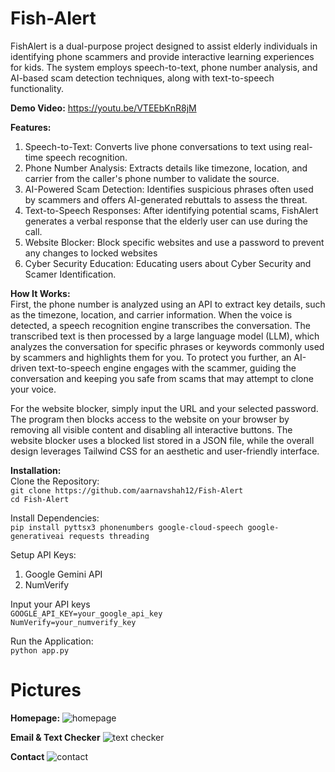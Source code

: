 # Fish-Alert  

FishAlert is a dual-purpose project designed to assist elderly individuals in identifying phone scammers and provide interactive learning experiences for kids. The system employs speech-to-text, phone number analysis, and AI-based scam detection techniques, along with text-to-speech functionality. 

**Demo Video:**
https://youtu.be/VTEEbKnR8jM

**Features:**  
1. Speech-to-Text: Converts live phone conversations to text using real-time speech recognition.
2. Phone Number Analysis: Extracts details like timezone, location, and carrier from the caller's phone number to validate the source.
3. AI-Powered Scam Detection: Identifies suspicious phrases often used by scammers and offers AI-generated rebuttals to assess the threat.
4. Text-to-Speech Responses: After identifying potential scams, FishAlert generates a verbal response that the elderly user can use during the call.
5. Website Blocker: Block specific websites and use a password to prevent any changes to locked websites
6. Cyber Security Education: Educating users about Cyber Security and Scamer Identification.

**How It Works:**  
First, the phone number is analyzed using an API to extract key details, such as the timezone, location, and carrier information. When the voice is detected, a speech recognition engine transcribes the conversation. The transcribed text is then processed by a large language model (LLM), which analyzes the conversation for specific phrases or keywords commonly used by scammers and highlights them for you. To protect you further, an AI-driven text-to-speech engine engages with the scammer, guiding the conversation and keeping you safe from scams that may attempt to clone your voice.

For the website blocker, simply input the URL and your selected password. The program then blocks access to the website on your browser by removing all visible content and disabling all interactive buttons. The website blocker uses a blocked list stored in a JSON file, while the overall design leverages Tailwind CSS for an aesthetic and user-friendly interface.


**Installation:**  
Clone the Repository:  
`git clone https://github.com/aarnavshah12/Fish-Alert`  
`cd Fish-Alert`
     
Install Dependencies:  
`pip install pyttsx3 phonenumbers google-cloud-speech google-generativeai requests threading`

Setup API Keys:
1. Google Gemini API
2. NumVerify

Input your API keys  
`GOOGLE_API_KEY=your_google_api_key`  
`NumVerify=your_numverify_key`  

Run the Application:   
`python app.py`

# Pictures

**Homepage:**
![homepage](https://github.com/user-attachments/assets/dbc6c6cd-5bee-4a48-8d36-1c111f231af0)

**Email & Text Checker**
![text checker](https://github.com/user-attachments/assets/623ee37d-4384-45e6-b06c-c6645721311a)

**Contact**
![contact](https://github.com/user-attachments/assets/291904b8-c3de-4a4f-b500-e1d0eab7508c)



